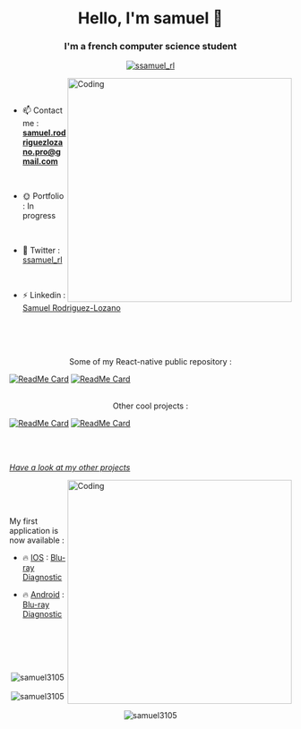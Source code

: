 <h1 align="center">Hello, I'm samuel 👋</h1>
<h3 align="center">I'm a french computer science student</h3>

<p align="center">
  <a href="https://twitter.com/ssamuel_rl" target="blank"><img src="https://img.shields.io/twitter/follow/ssamuel_rl?logo=twitter&style=for-the-badge" alt="ssamuel_rl" /></a>
</p>

<img align="right" alt="Coding" width="400" src="https://github.com/samuel3105/samuel3105/blob/main/phone.gif?raw=true">

<br><br>

- 📫 Contact me : **samuel.rodriguezlozano.pro@gmail.com**

<br>

- 🌞 Portfolio : In progress

<br>

- 📱 Twitter : [ssamuel_rl](https://twitter.com/ssamuel_rl)

<br>

- ⚡ Linkedin : [Samuel Rodriguez-Lozano](https://www.linkedin.com/in/samuel-rodriguez-lozano/)

<br><br><br>

<p align="center">
  Some of my React-native public repository :
</p>

[![ReadMe Card](https://github-readme-stats.vercel.app/api/pin/?username=samuel3105&repo=react-native_movie-app)](https://github.com/samuel3105/react-native_movie-app)
[![ReadMe Card](https://github-readme-stats.vercel.app/api/pin/?username=samuel3105&repo=react-native-animated-tabBar)](https://github.com/samuel3105/react-native-animated-tabBar)

<br>

<div align="center">
  Other cool projects :
</div>

[![ReadMe Card](https://github-readme-stats.vercel.app/api/pin/?username=samuel3105&repo=Python-genetic-algorithm_Rectangle-art-portrait)](https://github.com/samuel3105/Python-genetic-algorithm_Rectangle-art-portrait)
[![ReadMe Card](https://github-readme-stats.vercel.app/api/pin/?username=samuel3105&repo=movie-colors)](https://github.com/samuel3105/movie-colors)

<br><br>
 
<p align="center">
  
  [*Have a look at my other projects*](https://github.com/samuel3105?tab=repositories)
  
</p>

<img align="right" alt="Coding" width="400" src="https://github.com/samuel3105/samuel3105/blob/main/prog.gif?raw=true">

<br><br><br>

My first application is now available :

- 🔥 <ins>IOS</ins> : [Blu-ray Diagnostic](https://apps.apple.com/ca/app/blu-ray-diagnostic/id1543046913?ign-mpt=uo%3D2)

- 🔥 <ins>Android</ins> : [Blu-ray Diagnostic](https://play.google.com/store/apps/details?id=com.samuel.lesgargiensducinema&hl=fr_CH&gl=US)

<br><br><br><br>

<div align="center">
    <img  src="https://github-readme-stats.vercel.app/api/top-langs?username=samuel3105&show_icons=true&locale=en&layout=compact" alt="samuel3105" />
</div>

<br>

<div align="center">
    <img align="center" src="https://github-readme-streak-stats.herokuapp.com/?user=samuel3105&" alt="samuel3105" />
</div>

<br>

<div align="center">
    <img align="center" src="https://github-readme-stats.vercel.app/api?username=samuel3105&show_icons=true&locale=en" alt="samuel3105" />
</div>
